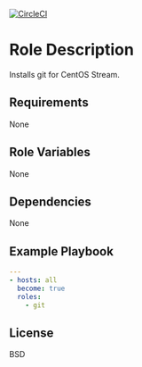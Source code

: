 [![CircleCI](https://circleci.com/gh/ansible-roles-mamono210/git/tree/main.svg?style=svg)](https://circleci.com/gh/ansible-roles-mamono210/git/tree/main)

Role Description
=========

Installs git for CentOS Stream.

Requirements
------------

None

Role Variables
--------------

None

Dependencies
------------

None

Example Playbook
----------------

```YAML
---
- hosts: all
  become: true
  roles:
    - git
```

License
-------

BSD
